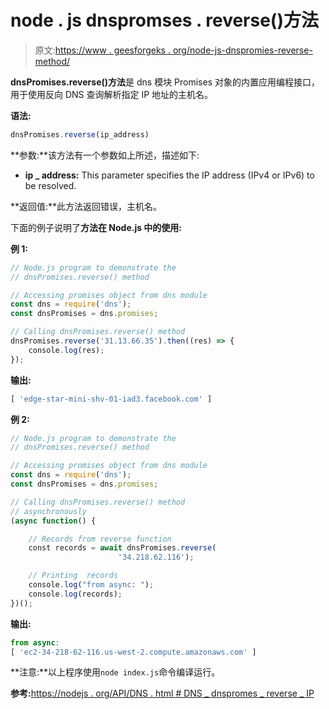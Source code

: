# node . js dnspromses . reverse()方法

> 原文:[https://www . geesforgeks . org/node-js-dnspromies-reverse-method/](https://www.geeksforgeeks.org/node-js-dnspromises-reverse-method/)

**dnsPromises.reverse()方法**是 dns 模块 Promises 对象的内置应用编程接口，用于使用反向 DNS 查询解析指定 IP 地址的主机名。

**语法:**

```js
dnsPromises.reverse(ip_address)
```

**参数:**该方法有一个参数如上所述，描述如下:

*   **ip _ address:** This parameter specifies the IP address (IPv4 or IPv6) to be resolved.

**返回值:**此方法返回错误，主机名。

下面的例子说明了**方法在 Node.js 中的使用:**

**例 1:**

```js
// Node.js program to demonstrate the   
// dnsPromises.reverse() method

// Accessing promises object from dns module
const dns = require('dns');
const dnsPromises = dns.promises;

// Calling dnsPromises.reverse() method 
dnsPromises.reverse('31.13.66.35').then((res) => {
    console.log(res);
});
```

**输出:**

```js
[ 'edge-star-mini-shv-01-iad3.facebook.com' ]

```

**例 2:**

```js
// Node.js program to demonstrate the   
// dnsPromises.reverse() method

// Accessing promises object from dns module
const dns = require('dns');
const dnsPromises = dns.promises;

// Calling dnsPromises.reverse() method 
// asynchronously 
(async function() {

    // Records from reverse function
    const records = await dnsPromises.reverse(
                        '34.218.62.116');

    // Printing  records
    console.log("from async: ");
    console.log(records);   
})();
```

**输出:**

```js
from async:
[ 'ec2-34-218-62-116.us-west-2.compute.amazonaws.com' ]

```

**注意:**以上程序使用`node index.js`命令编译运行。

**参考:**[https://nodejs . org/API/DNS . html # DNS _ dnspromes _ reverse _ IP](https://nodejs.org/api/dns.html#dns_dnspromises_reverse_ip)